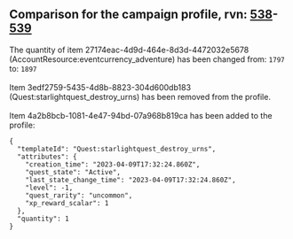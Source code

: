 ## Comparison for the campaign profile, rvn: [538](https://github.com/PRO100KatYT/FortniteProfileRevisions/tree/main/profiles/campaign/538%20campaign.json)-[539](https://github.com/PRO100KatYT/FortniteProfileRevisions/tree/main/profiles/campaign/539%20campaign.json)

The quantity of item 27174eac-4d9d-464e-8d3d-4472032e5678 (AccountResource:eventcurrency_adventure) has been changed from: `1797` to: `1897`
<br><br>
Item 3edf2759-5435-4d8b-8823-304d600db183 (Quest:starlightquest_destroy_urns) has been removed from the profile.
<br><br>
Item 4a2b8bcb-1081-4e47-94bd-07a968b819ca has been added to the profile:

```
{
  "templateId": "Quest:starlightquest_destroy_urns",
  "attributes": {
    "creation_time": "2023-04-09T17:32:24.860Z",
    "quest_state": "Active",
    "last_state_change_time": "2023-04-09T17:32:24.860Z",
    "level": -1,
    "quest_rarity": "uncommon",
    "xp_reward_scalar": 1
  },
  "quantity": 1
}
```

<br><br>
